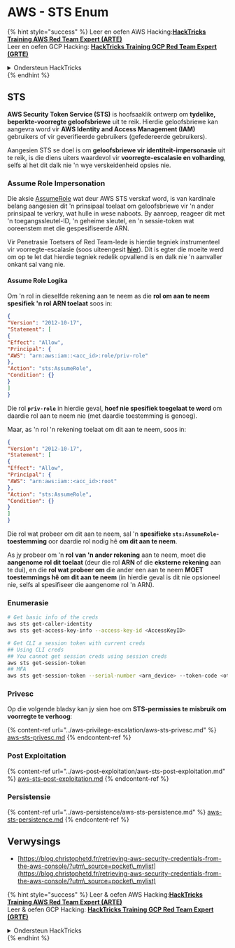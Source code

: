 # AWS - STS Enum

{% hint style="success" %}
Leer en oefen AWS Hacking:<img src="/.gitbook/assets/image.png" alt="" data-size="line">[**HackTricks Training AWS Red Team Expert (ARTE)**](https://training.hacktricks.xyz/courses/arte)<img src="/.gitbook/assets/image.png" alt="" data-size="line">\
Leer en oefen GCP Hacking: <img src="/.gitbook/assets/image (2).png" alt="" data-size="line">[**HackTricks Training GCP Red Team Expert (GRTE)**<img src="/.gitbook/assets/image (2).png" alt="" data-size="line">](https://training.hacktricks.xyz/courses/grte)

<details>

<summary>Ondersteun HackTricks</summary>

* Kyk na die [**intekenplanne**](https://github.com/sponsors/carlospolop)!
* **Sluit aan by die** 💬 [**Discord-groep**](https://discord.gg/hRep4RUj7f) of die [**telegram-groep**](https://t.me/peass) of **volg** ons op **Twitter** 🐦 [**@hacktricks\_live**](https://twitter.com/hacktricks\_live)**.**
* **Deel hacking-truuks deur PR's in te dien by die** [**HackTricks**](https://github.com/carlospolop/hacktricks) en [**HackTricks Cloud**](https://github.com/carlospolop/hacktricks-cloud) github-repo's.

</details>
{% endhint %}

## STS

**AWS Security Token Service (STS)** is hoofsaaklik ontwerp om **tydelike, beperkte-voorregte geloofsbriewe** uit te reik. Hierdie geloofsbriewe kan aangevra word vir **AWS Identity and Access Management (IAM)** gebruikers of vir geverifieerde gebruikers (gefedereerde gebruikers).

Aangesien STS se doel is om **geloofsbriewe vir identiteit-impersonasie** uit te reik, is die diens uiters waardevol vir **voorregte-escalasie en volharding**, selfs al het dit dalk nie 'n wye verskeidenheid opsies nie.

### Assume Role Impersonation

Die aksie [AssumeRole](https://docs.aws.amazon.com/STS/latest/APIReference/API\_AssumeRole.html) wat deur AWS STS verskaf word, is van kardinale belang aangesien dit 'n prinsipaal toelaat om geloofsbriewe vir 'n ander prinsipaal te verkry, wat hulle in wese naboots. By aanroep, reageer dit met 'n toegangssleutel-ID, 'n geheime sleutel, en 'n sessie-token wat ooreenstem met die gespesifiseerde ARN.

Vir Penetrasie Toetsers of Red Team-lede is hierdie tegniek instrumenteel vir voorregte-escalasie (soos uiteengesit [**hier**](../aws-privilege-escalation/aws-sts-privesc.md#sts-assumerole)). Dit is egter die moeite werd om op te let dat hierdie tegniek redelik opvallend is en dalk nie 'n aanvaller onkant sal vang nie.

#### Assume Role Logika

Om 'n rol in dieselfde rekening aan te neem as die **rol om aan te neem spesifiek 'n rol ARN toelaat** soos in:
```json
{
"Version": "2012-10-17",
"Statement": [
{
"Effect": "Allow",
"Principal": {
"AWS": "arn:aws:iam::<acc_id>:role/priv-role"
},
"Action": "sts:AssumeRole",
"Condition": {}
}
]
}
```
Die rol **`priv-role`** in hierdie geval, **hoef nie spesifiek toegelaat te word** om daardie rol aan te neem nie (met daardie toestemming is genoeg).

Maar, as 'n rol 'n rekening toelaat om dit aan te neem, soos in:
```json
{
"Version": "2012-10-17",
"Statement": [
{
"Effect": "Allow",
"Principal": {
"AWS": "arn:aws:iam::<acc_id>:root"
},
"Action": "sts:AssumeRole",
"Condition": {}
}
]
}
```
Die rol wat probeer om dit aan te neem, sal 'n **spesifieke `sts:AssumeRole`-toestemming** oor daardie rol nodig hê **om dit aan te neem**.

As jy probeer om 'n **rol** **van 'n ander rekening** aan te neem, moet die **aangenome rol dit toelaat** (deur die rol **ARN** of die **eksterne rekening** aan te dui), en die **rol wat probeer om** die ander een aan te neem **MOET** **toestemmings hê om dit aan te neem** (in hierdie geval is dit nie opsioneel nie, selfs al spesifiseer die aangenome rol 'n ARN).

### Enumerasie
```bash
# Get basic info of the creds
aws sts get-caller-identity
aws sts get-access-key-info --access-key-id <AccessKeyID>

# Get CLI a session token with current creds
## Using CLI creds
## You cannot get session creds using session creds
aws sts get-session-token
## MFA
aws sts get-session-token --serial-number <arn_device> --token-code <otp_code>
```
### Privesc

Op die volgende bladsy kan jy sien hoe om **STS-permissies te misbruik om voorregte te verhoog**:

{% content-ref url="../aws-privilege-escalation/aws-sts-privesc.md" %}
[aws-sts-privesc.md](../aws-privilege-escalation/aws-sts-privesc.md)
{% endcontent-ref %}

### Post Exploitation

{% content-ref url="../aws-post-exploitation/aws-sts-post-exploitation.md" %}
[aws-sts-post-exploitation.md](../aws-post-exploitation/aws-sts-post-exploitation.md)
{% endcontent-ref %}

### Persistensie

{% content-ref url="../aws-persistence/aws-sts-persistence.md" %}
[aws-sts-persistence.md](../aws-persistence/aws-sts-persistence.md)
{% endcontent-ref %}

## Verwysings

* [https://blog.christophetd.fr/retrieving-aws-security-credentials-from-the-aws-console/?utm\_source=pocket\_mylist](https://blog.christophetd.fr/retrieving-aws-security-credentials-from-the-aws-console/?utm\_source=pocket\_mylist)

{% hint style="success" %}
Leer & oefen AWS Hacking:<img src="/.gitbook/assets/image.png" alt="" data-size="line">[**HackTricks Training AWS Red Team Expert (ARTE)**](https://training.hacktricks.xyz/courses/arte)<img src="/.gitbook/assets/image.png" alt="" data-size="line">\
Leer & oefen GCP Hacking: <img src="/.gitbook/assets/image (2).png" alt="" data-size="line">[**HackTricks Training GCP Red Team Expert (GRTE)**<img src="/.gitbook/assets/image (2).png" alt="" data-size="line">](https://training.hacktricks.xyz/courses/grte)

<details>

<summary>Ondersteun HackTricks</summary>

* Kyk na die [**intekenplanne**](https://github.com/sponsors/carlospolop)!
* **Sluit aan by die** 💬 [**Discord-groep**](https://discord.gg/hRep4RUj7f) of die [**telegram-groep**](https://t.me/peass) of **volg** ons op **Twitter** 🐦 [**@hacktricks\_live**](https://twitter.com/hacktricks\_live)**.**
* **Deel hacking-truuks deur PR's in te dien by die** [**HackTricks**](https://github.com/carlospolop/hacktricks) en [**HackTricks Cloud**](https://github.com/carlospolop/hacktricks-cloud) github repos.

</details>
{% endhint %}
